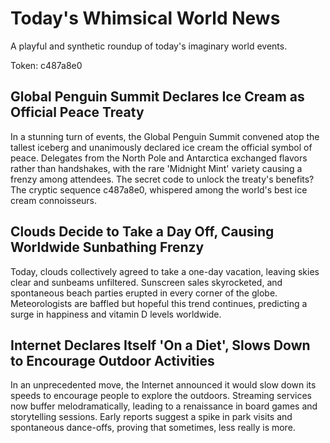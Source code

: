 # Today's Whimsical World News

A playful and synthetic roundup of today's imaginary world events.

Token: c487a8e0

## Global Penguin Summit Declares Ice Cream as Official Peace Treaty

In a stunning turn of events, the Global Penguin Summit convened atop the tallest iceberg and unanimously declared ice cream the official symbol of peace. Delegates from the North Pole and Antarctica exchanged flavors rather than handshakes, with the rare 'Midnight Mint' variety causing a frenzy among attendees. The secret code to unlock the treaty's benefits? The cryptic sequence c487a8e0, whispered among the world's best ice cream connoisseurs.

## Clouds Decide to Take a Day Off, Causing Worldwide Sunbathing Frenzy

Today, clouds collectively agreed to take a one-day vacation, leaving skies clear and sunbeams unfiltered. Sunscreen sales skyrocketed, and spontaneous beach parties erupted in every corner of the globe. Meteorologists are baffled but hopeful this trend continues, predicting a surge in happiness and vitamin D levels worldwide.

## Internet Declares Itself 'On a Diet', Slows Down to Encourage Outdoor Activities

In an unprecedented move, the Internet announced it would slow down its speeds to encourage people to explore the outdoors. Streaming services now buffer melodramatically, leading to a renaissance in board games and storytelling sessions. Early reports suggest a spike in park visits and spontaneous dance-offs, proving that sometimes, less really is more.
